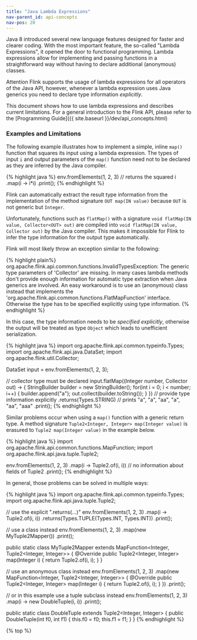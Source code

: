 ```yaml
---
title: "Java Lambda Expressions"
nav-parent_id: api-concepts
nav-pos: 20
---
```

<!--
Licensed to the Apache Software Foundation (ASF) under one
or more contributor license agreements.  See the NOTICE file
distributed with this work for additional information
regarding copyright ownership.  The ASF licenses this file
to you under the Apache License, Version 2.0 (the
"License"); you may not use this file except in compliance
with the License.  You may obtain a copy of the License at

  http://www.apache.org/licenses/LICENSE-2.0

Unless required by applicable law or agreed to in writing,
software distributed under the License is distributed on an
"AS IS" BASIS, WITHOUT WARRANTIES OR CONDITIONS OF ANY
KIND, either express or implied.  See the License for the
specific language governing permissions and limitations
under the License.
-->

Java 8 introduced several new language features designed for faster and clearer coding. With the most important feature, the so-called "Lambda Expressions", it opened the door to functional programming. Lambda expressions allow for implementing and passing functions in a straightforward way without having to declare additional (anonymous) classes.

<span class="label label-danger">Attention</span> Flink supports the usage of lambda expressions for all operators of the Java API, however, whenever a lambda expression uses Java generics you need to declare type information *explicitly*.

This document shows how to use lambda expressions and describes current limitations. For a general introduction to the Flink API, please refer to the [Programming Guide]({{ site.baseurl }}/dev/api_concepts.html)

### Examples and Limitations

The following example illustrates how to implement a simple, inline `map()` function that squares its input using a lambda expression. The types of input `i` and output parameters of the `map()` function need not to be declared as they are inferred by the Java compiler.

{% highlight java %} env.fromElements(1, 2, 3) // returns the squared i .map(i -> i*i) .print(); {% endhighlight %}

Flink can automatically extract the result type information from the implementation of the method signature `OUT map(IN value)` because `OUT` is not generic but `Integer`.

Unfortunately, functions such as `flatMap()` with a signature `void flatMap(IN value, Collector<OUT> out)` are compiled into `void flatMap(IN value, Collector out)` by the Java compiler. This makes it impossible for Flink to infer the type information for the output type automatically.

Flink will most likely throw an exception similar to the following:

{% highlight plain%} org.apache.flink.api.common.functions.InvalidTypesException: The generic type parameters of 'Collector' are missing. In many cases lambda methods don't provide enough information for automatic type extraction when Java generics are involved. An easy workaround is to use an (anonymous) class instead that implements the 'org.apache.flink.api.common.functions.FlatMapFunction' interface. Otherwise the type has to be specified explicitly using type information. {% endhighlight %}

In this case, the type information needs to be *specified explicitly*, otherwise the output will be treated as type `Object` which leads to unefficient serialization.

{% highlight java %} import org.apache.flink.api.common.typeinfo.Types; import org.apache.flink.api.java.DataSet; import org.apache.flink.util.Collector;

DataSet<integer> input = env.fromElements(1, 2, 3);

// collector type must be declared input.flatMap((Integer number, Collector<string> out) -> { StringBuilder builder = new StringBuilder(); for(int i = 0; i < number; i++) { builder.append("a"); out.collect(builder.toString()); } }) // provide type information explicitly .returns(Types.STRING) // prints "a", "a", "aa", "a", "aa", "aaa" .print(); {% endhighlight %}

Similar problems occur when using a `map()` function with a generic return type. A method signature `Tuple2<Integer, Integer> map(Integer value)` is erasured to `Tuple2 map(Integer value)` in the example below.

{% highlight java %} import org.apache.flink.api.common.functions.MapFunction; import org.apache.flink.api.java.tuple.Tuple2;

env.fromElements(1, 2, 3) .map(i -> Tuple2.of(i, i)) // no information about fields of Tuple2 .print(); {% endhighlight %}

In general, those problems can be solved in multiple ways:

{% highlight java %} import org.apache.flink.api.common.typeinfo.Types; import org.apache.flink.api.java.tuple.Tuple2;

// use the explicit ".returns(...)" env.fromElements(1, 2, 3) .map(i -> Tuple2.of(i, i)) .returns(Types.TUPLE(Types.INT, Types.INT)) .print();

// use a class instead env.fromElements(1, 2, 3) .map(new MyTuple2Mapper()) .print();

public static class MyTuple2Mapper extends MapFunction<Integer, Tuple2<Integer, Integer>> { @Override public Tuple2<Integer, Integer> map(Integer i) { return Tuple2.of(i, i); } }

// use an anonymous class instead env.fromElements(1, 2, 3) .map(new MapFunction<Integer, Tuple2<Integer, Integer>> { @Override public Tuple2<Integer, Integer> map(Integer i) { return Tuple2.of(i, i); } }) .print();

// or in this example use a tuple subclass instead env.fromElements(1, 2, 3) .map(i -> new DoubleTuple(i, i)) .print();

public static class DoubleTuple extends Tuple2<Integer, Integer> { public DoubleTuple(int f0, int f1) { this.f0 = f0; this.f1 = f1; } } {% endhighlight %}

{% top %}